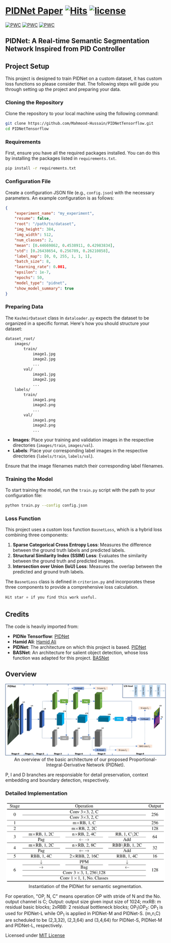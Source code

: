 # [PIDNet Paper](https://arxiv.org/pdf/2206.02066.pdf)  [![Hits](https://hits.seeyoufarm.com/api/count/incr/badge.svg?url=https%3A%2F%2Fgithub.com%2Fhamidriasat%2FPIDNet%2F&count_bg=%2379C83D&title_bg=%23555555&icon=sega.svg&icon_color=%23E7E7E7&title=hits&edge_flat=false)](https://hits.seeyoufarm.com)      <a href="/LICENSE"><img src="https://img.shields.io/badge/license-MIT-blue.svg" alt="license" /></a>
<!-- https://hits.seeyoufarm.com/ -->

[![PWC](https://img.shields.io/endpoint.svg?url=https://paperswithcode.com/badge/pidnet-a-real-time-semantic-segmentation/real-time-semantic-segmentation-on-camvid)](https://paperswithcode.com/sota/real-time-semantic-segmentation-on-camvid?p=pidnet-a-real-time-semantic-segmentation)   [![PWC](https://img.shields.io/endpoint.svg?url=https://paperswithcode.com/badge/pidnet-a-real-time-semantic-segmentation/real-time-semantic-segmentation-on-cityscapes)](https://paperswithcode.com/sota/real-time-semantic-segmentation-on-cityscapes?p=pidnet-a-real-time-semantic-segmentation)   [![PWC](https://img.shields.io/endpoint.svg?url=https://paperswithcode.com/badge/pidnet-a-real-time-semantic-segmentation/real-time-semantic-segmentation-on-cityscapes-1)](https://paperswithcode.com/sota/real-time-semantic-segmentation-on-cityscapes-1?p=pidnet-a-real-time-semantic-segmentation)
## PIDNet: A Real-time Semantic Segmentation Network Inspired from PID Controller 


## Project Setup

This project is designed to train PIDNet on a custom dataset, it has custom loss functions so please consider that. The following steps will guide you through setting up the project and preparing your data.

### Cloning the Repository

Clone the repository to your local machine using the following command:

```bash
git clone https://github.com/Mahmood-Hussain/PIDNetTensorflow.git
cd PIDNetTensorflow
```

### Requirements

First, ensure you have all the required packages installed. You can do this by installing the packages listed in `requirements.txt`.

```bash
pip install -r requirements.txt
```

### Configuration File

Create a configuration JSON file (e.g., `config.json`) with the necessary parameters. An example configuration is as follows:

```json
{
    "experiment_name": "my_experiment",
    "resume": false,
    "root": "/path/to/dataset",
    "img_height": 384,
    "img_width": 512,
    "num_classes": 2,
    "mean": [0.44669862, 0.4538911, 0.42983834],
    "std": [0.26438654, 0.256789, 0.26210858],
    "label_map": [0, 0, 255, 1, 1, 1],
    "batch_size": 8,
    "learning_rate": 0.001,
    "epsilon": 1e-7,
    "epochs": 50,
    "model_type": "pidnet",
    "show_model_summary": true
}
```

### Preparing Data

The `KashmirDataset` class in `dataloader.py` expects the dataset to be organized in a specific format. Here's how you should structure your dataset:

```plaintext
dataset_root/
    images/
        train/
            image1.jpg
            image2.jpg
            ...
        val/
            image1.jpg
            image2.jpg
            ...
    labels/
        train/
            image1.png
            image2.png
            ...
        val/
            image1.png
            image2.png
            ...
```

- **Images**: Place your training and validation images in the respective directories (`images/train`, `images/val`).
- **Labels**: Place your corresponding label images in the respective directories (`labels/train`, `labels/val`).

Ensure that the image filenames match their corresponding label filenames.

### Training the Model

To start training the model, run the `train.py` script with the path to your configuration file:

```bash
python train.py --config config.json
```

### Loss Function

This project uses a custom loss function `BasnetLoss`, which is a hybrid loss combining three components:

1. **Sparse Categorical Cross Entropy Loss**: Measures the difference between the ground truth labels and predicted labels.
2. **Structural Similarity Index (SSIM) Loss**: Evaluates the similarity between the ground truth and predicted images.
3. **Intersection over Union (IoU) Loss**: Measures the overlap between the predicted and ground truth labels.

The `BasnetLoss` class is defined in `criterion.py` and incorporates these three components to provide a comprehensive loss calculation.


` Hit star ⭐ if you find this work useful. `

## Credits

The code is heavily imported from:

- **PIDNe Tensorflow**: [PIDNet](https://github.com/hamidriasat/PIDNet)
- **Hamid Ali**: [Hamid Ali](https://keras.io/examples/vision/basnet_segmentation/)
- **PIDNet**: The architecture on which this project is based. [PIDNet](https://arxiv.org/abs/2109.12449)
- **BASNet**: An architecture for salient object detection, whose loss function was adapted for this project. [BASNet](https://arxiv.org/abs/1903.03829)


## Overview
<p align="center">
  <img src="figs/pidnet.jpg" alt="overview-of-our-method" width="800"/></br>
  <span align="center">An overview of the basic architecture of our proposed Proportional-Integral-Derivative Network (PIDNet). </span> 
</p>
P, I and D branches are responsiable for detail preservation, context embedding and boundary detection, respectively.

### Detailed Implementation
<p align="center">
  <img src="figs/pidnet_table.jpg" alt="overview-of-our-method" width="500"/></br>
  <span align="center">Instantiation of the PIDNet for semantic segmentation. </span> 
</p>
For operation, "OP, N, C" means operation OP with stride of N and the No. output channel is C; Output: output size given input size of 1024; mxRB: m residual basic blocks; 2xRBB: 2 residual bottleneck blocks; OP<sub>1</sub>\OP<sub>2</sub>: OP<sub>1</sub> is used for PIDNet-L while OP<sub>1</sub> is applied in PIDNet-M and PIDNet-S. (m,n,C) are scheduled to be (2,3,32), (2,3,64) and (3,4,64) for PIDNet-S, PIDNet-M and PIDNet-L, respectively.



Licensed under [MIT License](LICENSE)
